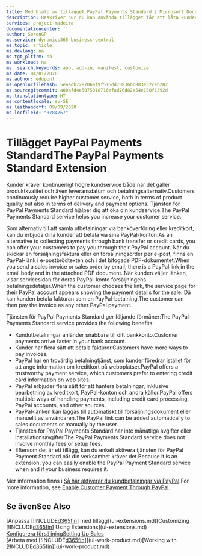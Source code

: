 ```yaml
---
title: Med hjälp av tillägget PayPal Payments Standard | Microsoft Docs
description: Beskriver hur du kan använda tillägget får att låta kunderna betala med PayPal.
services: project-madeira
documentationcenter: ''
author: SorenGP
ms.service: dynamics365-business-central
ms.topic: article
ms.devlang: na
ms.tgt_pltfrm: na
ms.workload: na
ms. search.keywords: app, add-in, manifest, customize
ms.date: 04/01/2020
ms.author: edupont
ms.openlocfilehash: 5e6adb728706af9f516dd70836bc883e32ceb282
ms.sourcegitcommit: a80afd4e5075018716efad76d82a54e158f1392d
ms.translationtype: HT
ms.contentlocale: sv-SE
ms.lasthandoff: 09/09/2020
ms.locfileid: "3784767"
---
```

# <a name="the-paypal-payments-standard-extension"></a><span data-ttu-id="b0960-103">Tillägget PayPal Payments Standard</span><span class="sxs-lookup"><span data-stu-id="b0960-103">The PayPal Payments Standard Extension</span></span>
<span data-ttu-id="b0960-104">Kunder kräver kontinuerligt högre kundservice både när det gäller produktkvalitet och även leveransdatum och betalningsalternativ.</span><span class="sxs-lookup"><span data-stu-id="b0960-104">Customers continuously require higher customer service, both in terms of product quality but also in terms of delivery and payment options.</span></span> <span data-ttu-id="b0960-105">Tjänsten för PayPal Payments Standard hjälper dig att öka din kundservice.</span><span class="sxs-lookup"><span data-stu-id="b0960-105">The PayPal Payments Standard service helps you increase your customer service.</span></span>

<span data-ttu-id="b0960-106">Som alternativ till att samla utbetalningar via banköverföring eller kreditkort, kan du erbjuda dina kunder att betala via sina PayPal-konton.</span><span class="sxs-lookup"><span data-stu-id="b0960-106">As an alternative to collecting payments through bank transfer or credit cards, you can offer your customers to pay you through their PayPal account.</span></span> <span data-ttu-id="b0960-107">När du skickar en försäljningsfaktura eller en försäljningsorder per e-post, finns en PayPal-länk i e-postbrödtexten och i det bifogade PDF-dokumentet.</span><span class="sxs-lookup"><span data-stu-id="b0960-107">When you send a sales invoice or sales order by email, there is a PayPal link in the email body and in the attached PDF document.</span></span> <span data-ttu-id="b0960-108">När kunden väljer länken, visar servicesidan för deras PayPal-konto försäljningens betalningsdetaljer.</span><span class="sxs-lookup"><span data-stu-id="b0960-108">When the customer chooses the link, the service page for their PayPal account appears showing the payment details for the sale.</span></span> <span data-ttu-id="b0960-109">Då kan kunden betala fakturan som en PayPal-betalning.</span><span class="sxs-lookup"><span data-stu-id="b0960-109">The customer can then pay the invoice as any other PayPal payment.</span></span>

<span data-ttu-id="b0960-110">Tjänsten för PayPal Payments Standard ger följande förmåner:</span><span class="sxs-lookup"><span data-stu-id="b0960-110">The PayPal Payments Standard service provides the following benefits:</span></span>

* <span data-ttu-id="b0960-111">Kundutbetalningar anländer snabbare till ditt bankkonto.</span><span class="sxs-lookup"><span data-stu-id="b0960-111">Customer payments arrive faster in your bank account.</span></span>
* <span data-ttu-id="b0960-112">Kunder har flera sätt att betala fakturor.</span><span class="sxs-lookup"><span data-stu-id="b0960-112">Customers have more ways to pay invoices.</span></span>
* <span data-ttu-id="b0960-113">PayPal har en trovärdig betalningtjänst, som kunder föredrar istället för att ange information om kreditkort på webbplatser.</span><span class="sxs-lookup"><span data-stu-id="b0960-113">PayPal offers a trustworthy payment service, which customers prefer to entering credit card information on web sites.</span></span>
* <span data-ttu-id="b0960-114">PayPal erbjuder flera sätt för att hantera betalningar, inklusive bearbetning av kreditkort, PayPal-konton och andra källor.</span><span class="sxs-lookup"><span data-stu-id="b0960-114">PayPal offers multiple ways of handling payments, including credit card processing, PayPal accounts, and other sources.</span></span>
* <span data-ttu-id="b0960-115">PayPal-länken kan läggas till automatiskt till försäljningsdokument eller manuellt av användaren.</span><span class="sxs-lookup"><span data-stu-id="b0960-115">The PayPal link can be added automatically to sales documents or manually by the user.</span></span>
* <span data-ttu-id="b0960-116">Tjänsten för PayPal Payments Standard har inte månatliga avgifter eller installationsavgifter.</span><span class="sxs-lookup"><span data-stu-id="b0960-116">The PayPal Payments Standard service does not involve monthly fees or setup fees.</span></span>
* <span data-ttu-id="b0960-117">Eftersom det är ett tillägg, kan du enkelt aktivera tjänsten för PayPal Payment Standard när din verksamhet kräver det.</span><span class="sxs-lookup"><span data-stu-id="b0960-117">Because it is an extension, you can easily enable the PayPal Payment Standard service when and if your business requires it.</span></span>  

<span data-ttu-id="b0960-118">Mer information finns i [Så här aktiverar du kundbetalningar via PayPal](sales-how-enable-payment-service-extensions.md).</span><span class="sxs-lookup"><span data-stu-id="b0960-118">For more information, see [Enable Customer Payment Through PayPal](sales-how-enable-payment-service-extensions.md).</span></span>

## <a name="see-also"></a><span data-ttu-id="b0960-119">Se även</span><span class="sxs-lookup"><span data-stu-id="b0960-119">See Also</span></span>
<span data-ttu-id="b0960-120">[Anpassa [!INCLUDE[d365fin](includes/d365fin_md.md)] med tillägg](ui-extensions.md)</span><span class="sxs-lookup"><span data-stu-id="b0960-120">[Customizing [!INCLUDE[d365fin](includes/d365fin_md.md)] Using Extensions](ui-extensions.md)</span></span>  
[<span data-ttu-id="b0960-121">Konfigurera försäljning</span><span class="sxs-lookup"><span data-stu-id="b0960-121">Setting Up Sales</span></span>](sales-setup-sales.md)  
<span data-ttu-id="b0960-122">[Arbeta med [!INCLUDE[d365fin](includes/d365fin_md.md)]](ui-work-product.md)</span><span class="sxs-lookup"><span data-stu-id="b0960-122">[Working with [!INCLUDE[d365fin](includes/d365fin_md.md)]](ui-work-product.md)</span></span>
